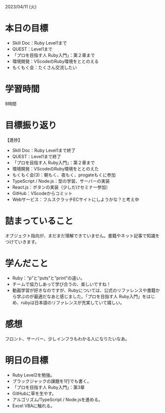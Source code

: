 2023/04/11 (火)

# 本日の目標
- Skill Doc：Ruby Level1まで
- QUEST：Level1まで
- 「プロを目指す人 Ruby入門」：第２章まで
- 環境開発：VScodeのRuby環境をととのえる
- もくもく会：たくさん交流したい

# 学習時間
8時間

# 目標振り返り
【進捗】
- Skill Doc：Ruby Level1まで終了
- QUEST：Level1まで終了
- 「プロを目指す人 Ruby入門」：第２章まで
- 環境開発：VScodeのRuby環境をととのえた
- もくもく会(3)：朝もく、夜もく、progateもくに参加
- TypeScript / Node.js：型の学習、サーバーの実装
- React.js：ボタンの実装（少しだけセミナー参加）
- GitHub：VScodeからコミット
- Webサービス：フルスクラッチECサイトにしようかな？と考え中

# 詰まっていること
オブジェクト指向が、まだまだ理解できていません。書籍やネット記事で知識をつけていきます。

# 学んだこと
- Ruby：“p”と“puts”と“print”の違い。
- チームで協力しあって学び合うの、楽しいですね！
- 動画学習が好きなのですが、Rubyについては、公式のリファレンスや書籍から学ぶのが最適だなあと感じました。「プロを目指す人 Ruby入門」をはじめ、rubyは日本語のリファレンスが充実していて嬉しい。

# 感想
フロント、サーバー、少しインフラもわかる人になりたいなあ。

# 明日の目標
- Ruby Level2を勉強。
- ブラックジャックの課題を1行でも書く。
- 「プロを目指す人 Ruby入門」：第3章
- GitHubに草を生やす。
- アルゴリズム/TypeScript / Node.jsを進める。
- Excel VBAに触れる。
